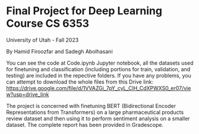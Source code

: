 # Final Project for Deep Learning Course CS 6353
University of Utah - Fall 2023


By Hamid Firoozfar and Sadegh Abolhasani


You can see the code at Code.ipynb Jupyter notebook, all the datasets used for finetuning and classification (including portions for train, validation, and testing) are included in the repective folders. If you have any problems, you can attempt to download the whole files from this Drive link: https://drive.google.com/file/d/1VVAZGi_7pY_cyL_ClH_CdXPWXS0_er07/view?usp=drive_link


The project is concerned with finetuning BERT (Bidirectional Encoder Representations from Transformers) on a large pharmaceutical products review dataset and then using it to perform sentiment analysis on a smaller dataset. The complete report has been provided in Gradescope.

